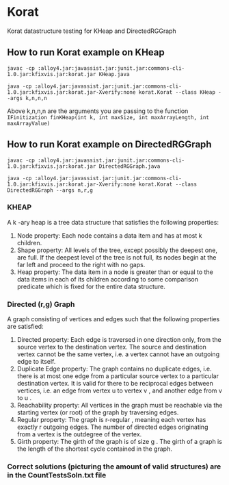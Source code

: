 # Korat
Korat datastructure testing for KHeap and DirectedRGGraph


## How to run Korat example on KHeap
```
javac -cp :alloy4.jar:javassist.jar:junit.jar:commons-cli-1.0.jar:kfixvis.jar:korat.jar KHeap.java

java -cp :alloy4.jar:javassist.jar:junit.jar:commons-cli-1.0.jar:kfixvis.jar:korat.jar-Xverify:none korat.Korat --class KHeap --args k,n,n,n
```
Above k,n,n,n are the arguments you are passing to the function `IFinitization finKHeap(int k, int maxSize, int maxArrayLength, int maxArrayValue)
`

## How to run Korat example on DirectedRGGraph


```
javac -cp :alloy4.jar:javassist.jar:junit.jar:commons-cli-1.0.jar:kfixvis.jar:korat.jar DirectedRGGraph.java

java -cp :alloy4.jar:javassist.jar:junit.jar:commons-cli-1.0.jar:kfixvis.jar:korat.jar-Xverify:none korat.Korat --class DirectedRGGraph --args n,r,g
```




### KHEAP
A  k -ary heap is a tree data structure that satisfies   the   following   properties:

1. Node   property:   Each   node   contains   a   data   item   and   has   at   most    k    children.
2. Shape property: All levels of the tree, except possibly the deepest one, are full. If the deepest level of the tree is not full, its nodes begin at the far left and proceed to the right
with   no   gaps.
3. Heap property: The data item in a node is greater than or equal to the data items in each
of its children according to some comparison predicate which is fixed for the entire data structure.

### Directed (r,g) Graph 
A graph consisting of vertices and   edges   such   that   the   following   properties   are   satisfied:

1. Directed property: Each edge is traversed in one direction only, from the source vertex to the destination vertex. The source and destination vertex cannot be the same vertex, i.e. a vertex   cannot   have   an   outgoing   edge   to   itself.
2. Duplicate Edge property: The graph contains no duplicate edges, i.e. there is at most one edge from a particular source vertex to a particular destination vertex. It is valid for there to be reciprocal edges between vertices, i.e. an edge from vertex  u to vertex  v , and another   edge   from    v    to    u .
3. Reachability property: All vertices in the graph must be reachable via the starting vertex (or   root)   of   the   graph   by   traversing   edges.
4. Regular property: The graph is  r-regular , meaning each vertex has exactly  r outgoing edges. The number of directed edges originating from a vertex is the  outdegree of the vertex.
5. Girth property: The girth of the graph is of size  g . The girth of a graph is the length of the   shortest   cycle   contained   in   the   graph.

### Correct solutions (picturing the amount of valid structures) are in the CountTestsSoln.txt file
